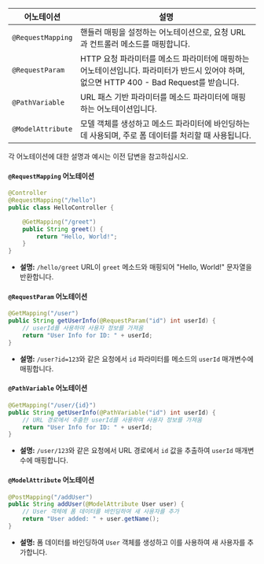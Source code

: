 
| 어노테이션            | 설명                                                                                                                                                                           |
|-----------------------|--------------------------------------------------------------------------------------------------------------------------------------------------------------------------------|
| `@RequestMapping`     | 핸들러 매핑을 설정하는 어노테이션으로, 요청 URL과 컨트롤러 메소드를 매핑합니다.                                                                                                       |
| `@RequestParam`      | HTTP 요청 파라미터를 메소드 파라미터에 매핑하는 어노테이션입니다. 파라미터가 반드시 있어야 하며, 없으면 HTTP 400 - Bad Request를 받습니다.                                    |
| `@PathVariable`      | URL 패스 기반 파라미터를 메소드 파라미터에 매핑하는 어노테이션입니다.                                                                                                            |
| `@ModelAttribute`   | 모델 객체를 생성하고 메소드 파라미터에 바인딩하는 데 사용되며, 주로 폼 데이터를 처리할 때 사용됩니다.                                                                        |

각 어노테이션에 대한 설명과 예시는 이전 답변을 참고하십시오.
#### `@RequestMapping` 어노테이션

```java
@Controller
@RequestMapping("/hello")
public class HelloController {

    @GetMapping("/greet")
    public String greet() {
        return "Hello, World!";
    }
}
```

- **설명:** `/hello/greet` URL이 `greet` 메소드와 매핑되어 "Hello, World!" 문자열을 반환합니다.

#### `@RequestParam` 어노테이션

```java
@GetMapping("/user")
public String getUserInfo(@RequestParam("id") int userId) {
    // userId를 사용하여 사용자 정보를 가져옴
    return "User Info for ID: " + userId;
}
```

- **설명:** `/user?id=123`와 같은 요청에서 `id` 파라미터를 메소드의 `userId` 매개변수에 매핑합니다.

#### `@PathVariable` 어노테이션

```java
@GetMapping("/user/{id}")
public String getUserInfo(@PathVariable("id") int userId) {
    // URL 경로에서 추출한 userId를 사용하여 사용자 정보를 가져옴
    return "User Info for ID: " + userId;
}
```

- **설명:** `/user/123`와 같은 요청에서 URL 경로에서 `id` 값을 추출하여 `userId` 매개변수에 매핑합니다.

#### `@ModelAttribute` 어노테이션

```java
@PostMapping("/addUser")
public String addUser(@ModelAttribute User user) {
    // User 객체에 폼 데이터를 바인딩하여 새 사용자를 추가
    return "User added: " + user.getName();
}
```

- **설명:** 폼 데이터를 바인딩하여 `User` 객체를 생성하고 이를 사용하여 새 사용자를 추가합니다.